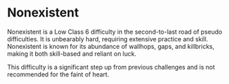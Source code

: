 # Nonexistent

Nonexistent is a Low Class 6 difficulty in the second-to-last road of pseudo difficulties. It is unbearably hard, requiring extensive practice and skill. Nonexistent is known for its abundance of wallhops, gaps, and killbricks, making it both skill-based and reliant on luck.

This difficulty is a significant step up from previous challenges and is not recommended for the faint of heart.
